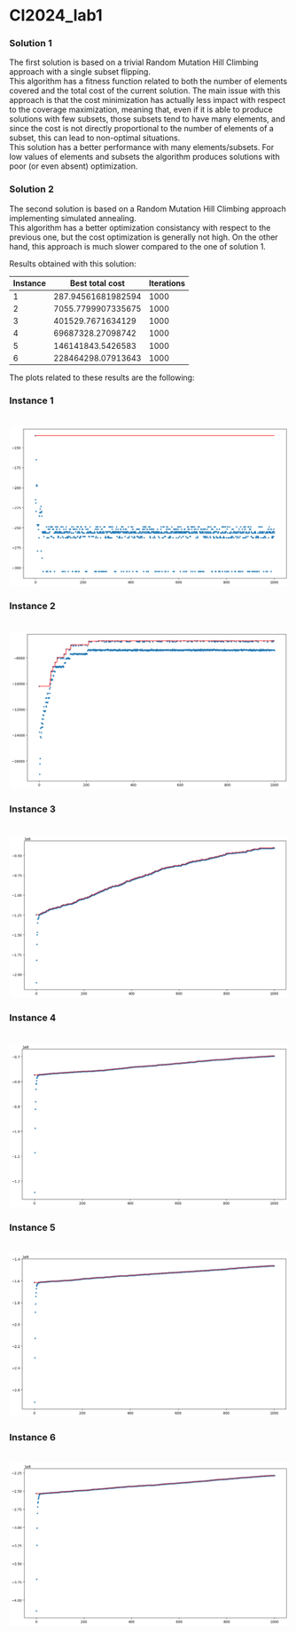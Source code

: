 # CI2024_lab1

### Solution 1
The first solution is based on a trivial Random Mutation Hill Climbing approach with a single subset flipping.<br>
This algorithm has a fitness function related to both the number of elements covered and the total cost of the current solution. The main issue with this approach is that the cost minimization has actually less impact with respect to the coverage maximization, meaning that, even if it is able to produce solutions with few subsets, those subsets tend to have many elements, and since the cost is not directly proportional to the number of elements of a subset, this can lead to non-optimal situations.<br>
This solution has a better performance with many elements/subsets. For low values of elements and subsets the algorithm produces solutions with poor (or even absent) optimization.

### Solution 2
The second solution is based on a Random Mutation Hill Climbing approach implementing simulated annealing.<br>
This algorithm has a better optimization consistancy with respect to the previous one, but the cost optimization is generally not high. On the other hand, this approach is much slower compared to the one of solution 1.<br>

Results obtained with this solution:

| Instance | Best total cost | Iterations |
|----------|-----------|------------|
| 1 | 287.94561681982594 | 1000 |
| 2 | 7055.7799907335675 | 1000 |
| 3 | 401529.7671634129 | 1000 |
| 4 | 69687328.27098742 | 1000 |
| 5 | 146141843.5426583 | 1000 |
| 6 | 228464298.07913643 | 1000 |

The plots related to these results are the following:<br>
### Instance 1<br><br>
![Instance 1](output1.png)
### Instance 2<br><br>
![Instance 2](output2.png)
### Instance 3<br><br>
![Instance 3](output3.png)
### Instance 4<br><br>
![Instance 4](output4.png)
### Instance 5<br><br>
![Instance 5](output5.png)
### Instance 6<br><br>
![Instance 6](output6.png)
